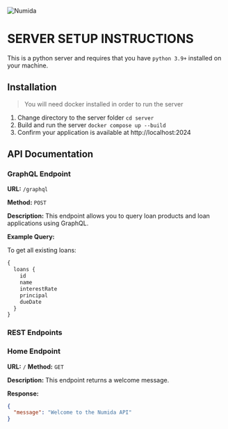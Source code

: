 ![Numida](./logo.numida.png)

# SERVER SETUP INSTRUCTIONS

This is a python server and requires that you have `python 3.9+` installed on your machine.

## Installation

> You will need docker installed in order to run the server

1. Change directory to the server folder `cd server`
2. Build and run the server `docker compose up --build`
3. Confirm your application is available at http://localhost:2024

## API Documentation

### GraphQL Endpoint

**URL:** `/graphql`

**Method:** `POST`

**Description:** This endpoint allows you to query loan products and loan applications using GraphQL.

**Example Query:**

To get all existing loans:

```graphql
{
  loans {
    id
    name
    interestRate
    principal
    dueDate
  }
}
```

### REST Endpoints

### Home Endpoint

**URL:** `/`
**Method:** `GET`

**Description:** This endpoint returns a welcome message.

**Response:**

```json
{
  "message": "Welcome to the Numida API"
}
```
